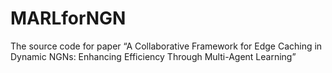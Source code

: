 # MARLforNGN
The source code for paper “A Collaborative Framework for Edge Caching in Dynamic NGNs: Enhancing Efficiency Through Multi-Agent Learning”
